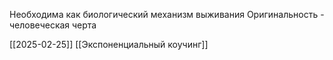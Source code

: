 Необходима как биологический механизм выживания
Оригинальность - человеческая черта

[[2025-02-25]] [[Экспоненциальный коучинг]]